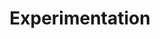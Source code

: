 ---
linkTitle: "Experimentation"
title: "Experimentation"
weight: 10
manualLink: /docs/use-cases/
description: "Leverage containerized environments to manage dependencies and simplify reproducibility. Explore examples of using GKE for distributed training and hyperparameter tuning, enabling faster experimentation cycles."
---